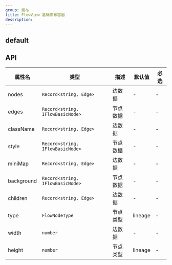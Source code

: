 ```yaml
---
group: 画布
title: FlowView 基础画布容器
description:
---
```


## default

<code src="./demos/ProFlowDemo.tsx"></code>

## API

| 属性名     | 类型                             | 描述     | 默认值  | 必选 |
| ---------- | -------------------------------- | -------- | ------- | ---- |
| nodes      | `Record<string, Edge>`           | 边数据   | -       | -    |
| edges      | `Record<string, IFlowBasicNode>` | 节点数据 | -       | -    |
| className  | `Record<string, Edge>`           | 边数据   | -       | -    |
| style      | `Record<string, IFlowBasicNode>` | 节点数据 | -       | -    |
| miniMap    | `Record<string, Edge>`           | 边数据   | -       | -    |
| background | `Record<string, IFlowBasicNode>` | 节点数据 | -       | -    |
| children   | `Record<string, Edge>`           | 边数据   | -       | -    |
| type       | `FlowNodeType`                   | 节点类型 | lineage | -    |
| width      | `number`                         | 边数据   | -       | -    |
| height     | `number`                         | 节点类型 | lineage | -    |
